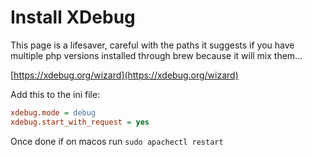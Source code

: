 # Install XDebug

This page is a lifesaver, careful with the paths it suggests if you have multiple php versions installed through brew because it will mix them...

[https://xdebug.org/wizard](https://xdebug.org/wizard)

Add this to the ini file:

```ini
xdebug.mode = debug
xdebug.start_with_request = yes
```

Once done if on macos run `sudo apachectl restart`
